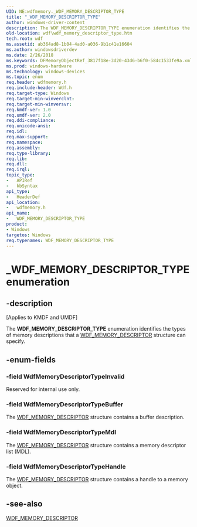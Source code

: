 ```yaml
---
UID: NE:wdfmemory._WDF_MEMORY_DESCRIPTOR_TYPE
title: "_WDF_MEMORY_DESCRIPTOR_TYPE"
author: windows-driver-content
description: The WDF_MEMORY_DESCRIPTOR_TYPE enumeration identifies the types of memory descriptions that a WDF_MEMORY_DESCRIPTOR structure can specify.
old-location: wdf\wdf_memory_descriptor_type.htm
tech.root: wdf
ms.assetid: ab364ad8-1b04-4ad0-a036-9b1c41e16604
ms.author: windowsdriverdev
ms.date: 2/26/2018
ms.keywords: DFMemoryObjectRef_3817f18e-3d20-43d6-b6f0-584c1533fe9a.xml, WDF_MEMORY_DESCRIPTOR_TYPE, WDF_MEMORY_DESCRIPTOR_TYPE enumeration, WdfMemoryDescriptorTypeBuffer, WdfMemoryDescriptorTypeHandle, WdfMemoryDescriptorTypeInvalid, WdfMemoryDescriptorTypeMdl, _WDF_MEMORY_DESCRIPTOR_TYPE, kmdf.wdf_memory_descriptor_type, wdf.wdf_memory_descriptor_type, wdfmemory/WDF_MEMORY_DESCRIPTOR_TYPE, wdfmemory/WdfMemoryDescriptorTypeBuffer, wdfmemory/WdfMemoryDescriptorTypeHandle, wdfmemory/WdfMemoryDescriptorTypeInvalid, wdfmemory/WdfMemoryDescriptorTypeMdl
ms.prod: windows-hardware
ms.technology: windows-devices
ms.topic: enum
req.header: wdfmemory.h
req.include-header: Wdf.h
req.target-type: Windows
req.target-min-winverclnt: 
req.target-min-winversvr: 
req.kmdf-ver: 1.0
req.umdf-ver: 2.0
req.ddi-compliance: 
req.unicode-ansi: 
req.idl: 
req.max-support: 
req.namespace: 
req.assembly: 
req.type-library: 
req.lib: 
req.dll: 
req.irql: 
topic_type:
-	APIRef
-	kbSyntax
api_type:
-	HeaderDef
api_location:
-	wdfmemory.h
api_name:
-	WDF_MEMORY_DESCRIPTOR_TYPE
product:
- Windows
targetos: Windows
req.typenames: WDF_MEMORY_DESCRIPTOR_TYPE
---
```


# _WDF_MEMORY_DESCRIPTOR_TYPE enumeration


## -description


<p class="CCE_Message">[Applies to KMDF and UMDF]

The <b>WDF_MEMORY_DESCRIPTOR_TYPE</b> enumeration identifies the types of memory descriptions that a <a href="https://msdn.microsoft.com/library/windows/hardware/ff552392">WDF_MEMORY_DESCRIPTOR</a> structure can specify.


## -enum-fields




### -field WdfMemoryDescriptorTypeInvalid

Reserved for internal use only.


### -field WdfMemoryDescriptorTypeBuffer

The <a href="https://msdn.microsoft.com/library/windows/hardware/ff552392">WDF_MEMORY_DESCRIPTOR</a> structure contains a buffer description.


### -field WdfMemoryDescriptorTypeMdl

The <a href="https://msdn.microsoft.com/library/windows/hardware/ff552392">WDF_MEMORY_DESCRIPTOR</a> structure contains a memory descriptor list (MDL).


### -field WdfMemoryDescriptorTypeHandle

The <a href="https://msdn.microsoft.com/library/windows/hardware/ff552392">WDF_MEMORY_DESCRIPTOR</a> structure contains a handle to a memory object.


## -see-also




<a href="https://msdn.microsoft.com/library/windows/hardware/ff552392">WDF_MEMORY_DESCRIPTOR</a>
 

 

